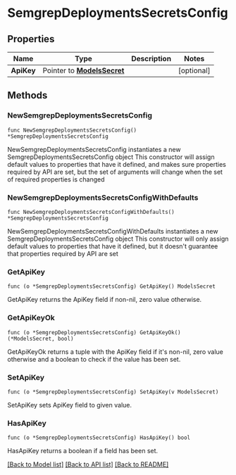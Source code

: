 # SemgrepDeploymentsSecretsConfig

## Properties

Name | Type | Description | Notes
------------ | ------------- | ------------- | -------------
**ApiKey** | Pointer to [**ModelsSecret**](ModelsSecret.md) |  | [optional] 

## Methods

### NewSemgrepDeploymentsSecretsConfig

`func NewSemgrepDeploymentsSecretsConfig() *SemgrepDeploymentsSecretsConfig`

NewSemgrepDeploymentsSecretsConfig instantiates a new SemgrepDeploymentsSecretsConfig object
This constructor will assign default values to properties that have it defined,
and makes sure properties required by API are set, but the set of arguments
will change when the set of required properties is changed

### NewSemgrepDeploymentsSecretsConfigWithDefaults

`func NewSemgrepDeploymentsSecretsConfigWithDefaults() *SemgrepDeploymentsSecretsConfig`

NewSemgrepDeploymentsSecretsConfigWithDefaults instantiates a new SemgrepDeploymentsSecretsConfig object
This constructor will only assign default values to properties that have it defined,
but it doesn't guarantee that properties required by API are set

### GetApiKey

`func (o *SemgrepDeploymentsSecretsConfig) GetApiKey() ModelsSecret`

GetApiKey returns the ApiKey field if non-nil, zero value otherwise.

### GetApiKeyOk

`func (o *SemgrepDeploymentsSecretsConfig) GetApiKeyOk() (*ModelsSecret, bool)`

GetApiKeyOk returns a tuple with the ApiKey field if it's non-nil, zero value otherwise
and a boolean to check if the value has been set.

### SetApiKey

`func (o *SemgrepDeploymentsSecretsConfig) SetApiKey(v ModelsSecret)`

SetApiKey sets ApiKey field to given value.

### HasApiKey

`func (o *SemgrepDeploymentsSecretsConfig) HasApiKey() bool`

HasApiKey returns a boolean if a field has been set.


[[Back to Model list]](../README.md#documentation-for-models) [[Back to API list]](../README.md#documentation-for-api-endpoints) [[Back to README]](../README.md)


